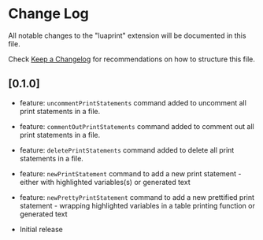 # Change Log

All notable changes to the "luaprint" extension will be documented in this file.

Check [Keep a Changelog](http://keepachangelog.com/) for recommendations on how to structure this file.

## [0.1.0]

- feature: `uncommentPrintStatements` command added to uncomment all print statements in a file.

- feature: `commentOutPrintStatements` command added to comment out all print statements in a file.

- feature: `deletePrintStatements` command added to delete all print statements in a file.

- feature: `newPrintStatement` command to add a new print statement - either with highlighted variables(s) or generated text

- feature: `newPrettyPrintStatement` command to add a new prettified print statement - wrapping highlighted variables in a table printing function or generated text

- Initial release
